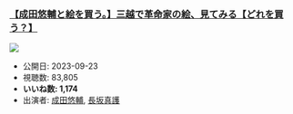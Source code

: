 ### [【成田悠輔と絵を買う。】三越で革命家の絵、見てみる【どれを買う？】](https://www.youtube.com/watch?v=8IA9B5MK13w)
[![](https://img.youtube.com/vi/8IA9B5MK13w/sddefault.jpg)](https://www.youtube.com/watch?v=8IA9B5MK13w)
-   公開日: 2023-09-23
-   視聴数: 83,805
-   **いいね数: 1,174**
-   出演者: [成田悠輔](/rehacq_fan/people/成田悠輔 "wikilink"), [長坂真護](/rehacq_fan/people/長坂真護 "wikilink")
